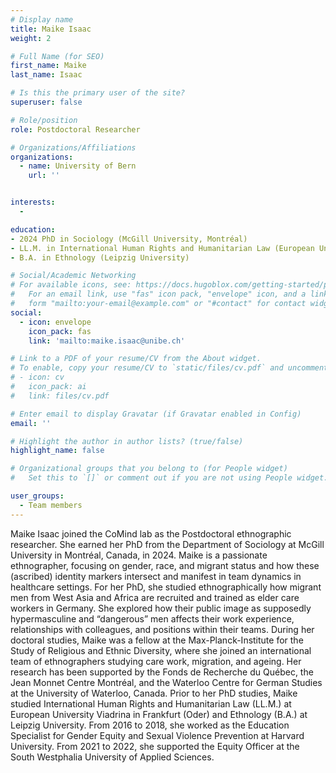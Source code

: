 ```yaml
---
# Display name
title: Maike Isaac
weight: 2

# Full Name (for SEO)
first_name: Maike
last_name: Isaac

# Is this the primary user of the site?
superuser: false

# Role/position
role: Postdoctoral Researcher

# Organizations/Affiliations
organizations:
  - name: University of Bern
    url: ''


interests:
  - 

education:
- 2024 PhD in Sociology (McGill University, Montréal)
- LL.M. in International Human Rights and Humanitarian Law (European University Viadrina, Frankfurt Oder)
- B.A. in Ethnology (Leipzig University)

# Social/Academic Networking
# For available icons, see: https://docs.hugoblox.com/getting-started/page-builder/#icons
#   For an email link, use "fas" icon pack, "envelope" icon, and a link in the
#   form "mailto:your-email@example.com" or "#contact" for contact widget.
social:
  - icon: envelope
    icon_pack: fas
    link: 'mailto:maike.isaac@unibe.ch'

# Link to a PDF of your resume/CV from the About widget.
# To enable, copy your resume/CV to `static/files/cv.pdf` and uncomment the lines below.
# - icon: cv
#   icon_pack: ai
#   link: files/cv.pdf

# Enter email to display Gravatar (if Gravatar enabled in Config)
email: ''

# Highlight the author in author lists? (true/false)
highlight_name: false

# Organizational groups that you belong to (for People widget)
#   Set this to `[]` or comment out if you are not using People widget.

user_groups:
  - Team members
---
```

Maike Isaac joined the CoMind lab as the Postdoctoral ethnographic researcher. She earned her PhD from the Department of Sociology at McGill University in Montréal, Canada, in 2024. Maike is a passionate ethnographer, focusing on gender, race, and migrant status and how these (ascribed) identity markers intersect and manifest in team dynamics in healthcare settings. For her PhD, she studied ethnographically how migrant men from West Asia and Africa are recruited and trained as elder care workers in Germany. She explored how their public image as supposedly hypermasculine and “dangerous” men affects their work experience, relationships with colleagues, and positions within their teams. During her doctoral studies, Maike was a fellow at the Max-Planck-Institute for the Study of Religious and Ethnic Diversity, where she joined an international team of ethnographers studying care work, migration, and ageing. Her research has been supported by the Fonds de Recherche du Québec, the Jean Monnet Centre Montréal, and the Waterloo Centre for German Studies at the University of Waterloo, Canada. Prior to her PhD studies, Maike studied International Human Rights and Humanitarian Law (LL.M.) at European University Viadrina in Frankfurt (Oder) and Ethnology (B.A.) at Leipzig University. From 2016 to 2018, she worked as the Education Specialist for Gender Equity and Sexual Violence Prevention at Harvard University. From 2021 to 2022, she supported the Equity Officer at the South Westphalia University of Applied Sciences.
